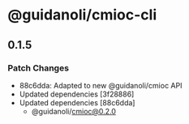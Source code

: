 # @guidanoli/cmioc-cli

## 0.1.5

### Patch Changes

-   88c6dda: Adapted to new @guidanoli/cmioc API
-   Updated dependencies [3f28886]
-   Updated dependencies [88c6dda]
    -   @guidanoli/cmioc@0.2.0
